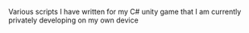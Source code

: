 Various scripts I have written for my C# unity game that I am currently privately developing on my own device
